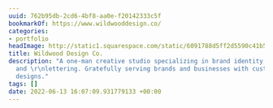 ```yaml
---
uuid: 762b95db-2cd6-4bf8-aa0e-f20142333c5f
bookmarkOf: https://www.wildwooddesign.co/
categories:
- portfolio
headImage: http://static1.squarespace.com/static/6091788d5ff2d5590c41b5d5/t/62144326736f4413502083b1/1645495080502/WDC-Social-Sharing-Image.jpg?format=1500w
title: Wildwood Design Co.
description: "A one-man creative studio specializing in brand identity, illustration
  and \r\nlettering. Gratefully serving brands and businesses with custom hand \r\ncrafted
  designs."
tags: []
date: 2022-06-13 16:07:09.931779133 +00:00
---
```


